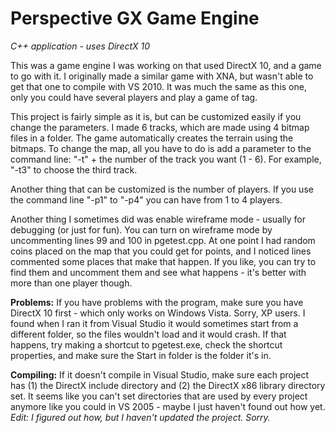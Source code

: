 Perspective GX Game Engine
=============

*C++ application - uses DirectX 10*

This was a game engine I was working on that used DirectX 10, and a game to go with it. I originally made a similar game with XNA, but wasn't able to get that one to compile with VS 2010. It was much the same as this one, only you could have several players and play a game of tag.

This project is fairly simple as it is, but can be customized easily if you change the parameters. I made 6 tracks, which are made using 4 bitmap files in a folder. The game automatically creates the terrain using the bitmaps. To change the map, all you have to do is add a parameter to the command line: "-t" + the number of the track you want (1 - 6). For example, "-t3" to choose the third track.

Another thing that can be customized is the number of players. If you use the command line "-p1" to "-p4" you can have from 1 to 4 players.

Another thing I sometimes did was enable wireframe mode - usually for debugging (or just for fun). You can turn on wireframe mode by uncommenting lines 99 and 100 in pgetest.cpp. At one point I had random coins placed on the map that you could get for points, and I noticed lines commented some places that make that happen. If you like, you can try to find them and uncomment them and see what happens - it's better with more than one player though.

**Problems:** If you have problems with the program, make sure you have DirectX 10 first - which only works on Windows Vista. Sorry, XP users. I found when I ran it from Visual Studio it would sometimes start from a different folder, so the files wouldn't load and it would crash. If that happens, try making a shortcut to pgetest.exe, check the shortcut properties, and make sure the Start in folder is the folder it's in.

**Compiling:** If it doesn't compile in Visual Studio, make sure each project has (1) the DirectX include directory and (2) the DirectX x86 library directory set. It seems like you can't set directories that are used by every project anymore like you could in VS 2005 - maybe I just haven't found out how yet. *Edit: I figured out how, but I haven't updated the project. Sorry.*
